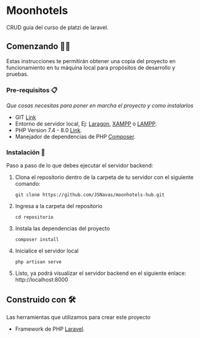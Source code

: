 # Moonhotels

CRUD guía del curso de platzi de laravel.

## Comenzando 💪🚀

Estas instrucciones te permitirán obtener una copia del proyecto en funcionamiento en tu máquina local para propósitos de desarrollo y pruebas.

### Pre-requisitos 📋

_Que cosas necesitas para poner en marcha el proyecto y como instalarlos_

* GIT [Link](https://git-scm.com/downloads)
* Entorno de servidor local, Ej: [Laragon](https://laragon.org/download/), [XAMPP](https://www.apachefriends.org/es/index.html) o [LAMPP](https://bitnami.com/stack/lamp/installer).
* PHP Version 7.4 - 8.0 [Link](https://www.php.net/downloads.php).
* Manejador de dependencias de PHP [Composer](https://getcomposer.org/download/).

### Instalación 🔧

Paso a paso de lo que debes ejecutar el servidor backend:

 1. Clona el repositorio dentro de la carpeta de tu servidor con el siguiente comando:
    ```
    git clone https://github.com/JSNavas/moonhotels-hub.git
    ```
 2. Ingresa a la carpeta del repositorio
    ```
    cd repositorio
    ```
 3. Instala las dependencias del proyecto
    ```
    composer install
    ```
 4. Inicialice el servidor local
    ```
    php artisan serve
    ```
 5. Listo, ya podrá visualizar el servidor backend en el siguiente enlace: http://localhost:8000

## Construido con 🛠️

Las herramientas que utilizamos para crear este proyecto

* Framework de PHP [Laravel](https://laravel.com/docs/10.x).
